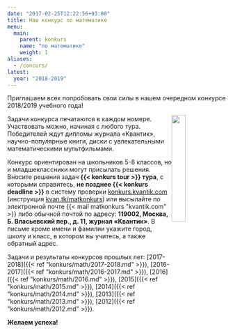 ```yaml
---
date: "2017-02-25T12:22:56+03:00"
title: Наш конкурс по математике
menu: 
  main:
    parent: konkurs
    name: "по математике"
    weight: 1
aliases:
  - /concurs/
latest: 
  year: "2018-2019"
---
```


Приглашаем всех попробовать свои силы в нашем очередном конкурсе 2018/2019 учебного года!

<img src="winner.png" width="25%" height="25%" style="margin-top: 0px; margin-bottom: 0px; margin-left: 0px; margin-right: 0px;float:right;" >

Задачи конкурса печатаются в каждом номере. Участвовать можно, начиная с любого тура. Победителей ждут дипломы журнала «Квантик», научно-популярные книги, диски с увлекательными математическими мультфильмами.


Конкурс ориентирован на школьников 5-8 классов, но и младшеклассники могут присылать решения. Вносите решения задач **{{< konkurs tour >}} тура**, с которыми справитесь, **не позднее {{< konkurs deadline >}}** в систему проверки [konkurs.kvantik.com](http://konkurs.kvantik.com) (инструкция [kvan.tk/matkonkurs](https://kvan.tk/matkonkurs)) или высылайте по электронной почте {{< mail matkonkurs "kvantik.com" >}}
либо обычной почтой по адресу: **119002, Москва, Б. Власьевский пер., д. 11, журнал «Квантик»**. В письме кроме имени и фамилии укажите город, школу и класс, в котором вы учитесь, а также обратный адрес.

<!-- Конкурс 2017/2018 учебного года **окончен**. Поздравляем [победителей](/konkurs/math/winners/2017-2018.pdf)! -->
Задачи и результаты конкурсов прошлых лет: [2017-2018]({{< ref "konkurs/math/2017-2018.md" >}}), [2016-2017]({{< ref "konkurs/math/2016-2017.md" >}}), [2016]({{< ref "konkurs/math/2016.md" >}}), [2015]({{< ref "konkurs/math/2015.md" >}}), [2014]({{< ref "konkurs/math/2014.md" >}}), [2013]({{< ref "konkurs/math/2013.md" >}}), [2012]({{< ref "konkurs/math/2012.md" >}}).

**Желаем успеха!**

